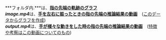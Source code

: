 ***フォルダ内.***は、<ins>**指の先端の軌跡のグラフ**</ins><br>
***image.mp4***は、<ins>**手を左右に振ったときの指の先端の推論結果の動画**</ins>　(<ins>このデータからグラフを作成</ins>)<br>
***output.mp4***は、<ins>**手が様々な動きをした時の指の先端の推論結果の動画**</ins>　(<ins>特徴や考察はこの動画についてのもの</ins>)

